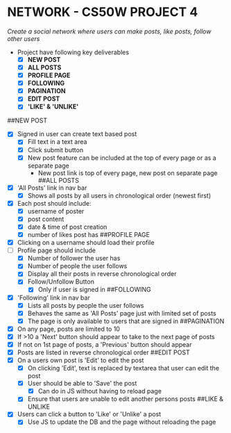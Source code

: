 # NETWORK - CS50W PROJECT 4
*Create a social network where users can make posts, like posts, follow other users*

- Project have following key deliverables
  - [x] **NEW POST**
  - [x] **ALL POSTS**
  - [x] **PROFILE PAGE**
  - [x] **FOLLOWING**
  - [x] **PAGINATION**
  - [x] **EDIT POST**
  - [x] **'LIKE' & 'UNLIKE'**

##NEW POST
- [x] Signed in user can create text based post
  - [x] Fill text in a text area
  - [x] Click submit button
  - [x] New post feature can be included at the top of every page or as a separate page
    - New post link is top of every page, new post on separate page
##ALL POSTS
- [x] 'All Posts' link in nav bar
  - [x] Shows all posts by all users in chronological order (newest first)
- [x] Each post should include:
  - [x] username of poster
  - [x] post content
  - [x] date & time of post creation
  - [x] number of likes post has
##PROFILE PAGE
- [x] Clicking on a username should load their profile
- [ ] Profile page should include
  - [x] Number of follower the user has
  - [x] Number of people the user follows
  - [x] Display all their posts in reverse chronological order
  - [x] Follow/Unfollow Button
    - [x] Only if user is signed in
##FOLLOWING
- [x] 'Following' link in nav bar
  - [x] Lists all posts by people the user follows
  - [x] Behaves the same as 'All Posts' page just with limited set of posts
  - [x] The page is only available to users that are signed in
##PAGINATION
- [x] On any page, posts are limited to 10
- [x] If >10 a 'Next' button should appear to take to the next page of posts
- [x] If not on 1st page of posts, a 'Previous' button should appear 
- [x] Posts are listed in reverse chronological order
##EDIT POST
- [x] On a users own post is 'Edit' to edit the post
  - [x] On clicking 'Edit', text is replaced by textarea that user can edit the post
  - [x] User should be able to 'Save' the post
    - [x] Can do in JS without having to reload page
  - [x] Ensure that users are unable to edit another persons posts
##LIKE & UNLIKE
- [x] Users can click a button to 'Like' or 'Unlike' a post
  - [x] Use JS to update the DB and the page without reloading the page
